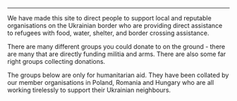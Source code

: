 
---

We have made this site to direct people to support local and reputable organisations on the Ukrainian border who are providing direct assistance to refugees with food, water, shelter, and border crossing assistance. 

There are many different groups you could donate to on the ground - there are many that are directly funding militia and arms. There are also some far right groups collecting donations. 

The groups below are only for humanitarian aid. They have been collated by our member organisations in Poland, Romania and Hungary who are all working tirelessly to support their Ukrainian neighbours. 
